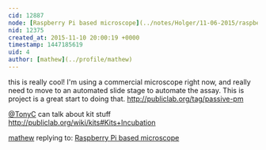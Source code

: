 ```yaml
---
cid: 12887
node: [Raspberry Pi based microscope](../notes/Holger/11-06-2015/raspberry-pi-based-microscope)
nid: 12375
created_at: 2015-11-10 20:00:19 +0000
timestamp: 1447185619
uid: 4
author: [mathew](../profile/mathew)
---
```


this is really cool! I'm using a commercial microscope right now, and really need to move to an automated slide stage to automate the assay.  This is project is a great start to doing that. 
http://publiclab.org/tag/passive-pm

[@TonyC](/profile/TonyC) can talk about kit stuff
http://publiclab.org/wiki/kits#Kits+Incubation


[mathew](../profile/mathew) replying to: [Raspberry Pi based microscope](../notes/Holger/11-06-2015/raspberry-pi-based-microscope)

